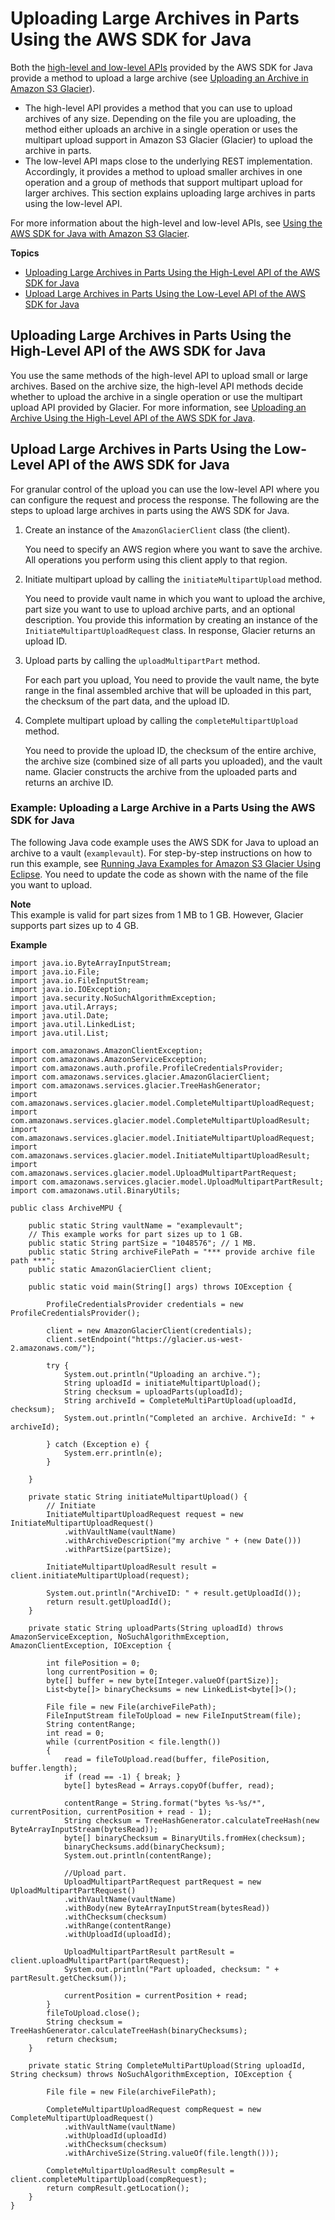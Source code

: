 # Uploading Large Archives in Parts Using the AWS SDK for Java<a name="uploading-an-archive-mpu-using-java"></a>

Both the [high\-level and low\-level APIs](using-aws-sdk.md) provided by the AWS SDK for Java provide a method to upload a large archive \(see [Uploading an Archive in Amazon S3 Glacier](uploading-an-archive.md)\)\. 
+ The high\-level API provides a method that you can use to upload archives of any size\. Depending on the file you are uploading, the method either uploads an archive in a single operation or uses the multipart upload support in Amazon S3 Glacier \(Glacier\) to upload the archive in parts\.
+ The low\-level API maps close to the underlying REST implementation\. Accordingly, it provides a method to upload smaller archives in one operation and a group of methods that support multipart upload for larger archives\. This section explains uploading large archives in parts using the low\-level API\.

For more information about the high\-level and low\-level APIs, see [Using the AWS SDK for Java with Amazon S3 Glacier](using-aws-sdk-for-java.md)\.

**Topics**
+ [Uploading Large Archives in Parts Using the High\-Level API of the AWS SDK for Java](#uploading-an-archive-in-parts-highlevel-using-java)
+ [Upload Large Archives in Parts Using the Low\-Level API of the AWS SDK for Java](#uploading-an-archive-mpu-using-java-lowlevel)

## Uploading Large Archives in Parts Using the High\-Level API of the AWS SDK for Java<a name="uploading-an-archive-in-parts-highlevel-using-java"></a>

You use the same methods of the high\-level API to upload small or large archives\. Based on the archive size, the high\-level API methods decide whether to upload the archive in a single operation or use the multipart upload API provided by Glacier\. For more information, see [Uploading an Archive Using the High\-Level API of the AWS SDK for Java](uploading-an-archive-single-op-using-java.md#uploading-an-archive-single-op-high-level-using-java)\.

## Upload Large Archives in Parts Using the Low\-Level API of the AWS SDK for Java<a name="uploading-an-archive-mpu-using-java-lowlevel"></a>

For granular control of the upload you can use the low\-level API where you can configure the request and process the response\. The following are the steps to upload large archives in parts using the AWS SDK for Java\.

1. Create an instance of the `AmazonGlacierClient` class \(the client\)\. 

   You need to specify an AWS region where you want to save the archive\. All operations you perform using this client apply to that region\. 

1. Initiate multipart upload by calling the `initiateMultipartUpload` method\.

   You need to provide vault name in which you want to upload the archive, part size you want to use to upload archive parts, and an optional description\. You provide this information by creating an instance of the `InitiateMultipartUploadRequest` class\. In response, Glacier returns an upload ID\.

1. Upload parts by calling the `uploadMultipartPart` method\. 

   For each part you upload, You need to provide the vault name, the byte range in the final assembled archive that will be uploaded in this part, the checksum of the part data, and the upload ID\. 

1. Complete multipart upload by calling the `completeMultipartUpload` method\.

   You need to provide the upload ID, the checksum of the entire archive, the archive size \(combined size of all parts you uploaded\), and the vault name\. Glacier constructs the archive from the uploaded parts and returns an archive ID\.

### Example: Uploading a Large Archive in a Parts Using the AWS SDK for Java<a name="upload-archive-mpu-java-example"></a>

The following Java code example uses the AWS SDK for Java to upload an archive to a vault \(`examplevault`\)\. For step\-by\-step instructions on how to run this example, see [Running Java Examples for Amazon S3 Glacier Using Eclipse](using-aws-sdk-for-java.md#setting-up-and-testing-sdk-java)\. You need to update the code as shown with the name of the file you want to upload\.

**Note**  
This example is valid for part sizes from 1 MB to 1 GB\. However, Glacier supports part sizes up to 4 GB\. 

**Example**  

```
import java.io.ByteArrayInputStream;
import java.io.File;
import java.io.FileInputStream;
import java.io.IOException;
import java.security.NoSuchAlgorithmException;
import java.util.Arrays;
import java.util.Date;
import java.util.LinkedList;
import java.util.List;

import com.amazonaws.AmazonClientException;
import com.amazonaws.AmazonServiceException;
import com.amazonaws.auth.profile.ProfileCredentialsProvider;
import com.amazonaws.services.glacier.AmazonGlacierClient;
import com.amazonaws.services.glacier.TreeHashGenerator;
import com.amazonaws.services.glacier.model.CompleteMultipartUploadRequest;
import com.amazonaws.services.glacier.model.CompleteMultipartUploadResult;
import com.amazonaws.services.glacier.model.InitiateMultipartUploadRequest;
import com.amazonaws.services.glacier.model.InitiateMultipartUploadResult;
import com.amazonaws.services.glacier.model.UploadMultipartPartRequest;
import com.amazonaws.services.glacier.model.UploadMultipartPartResult;
import com.amazonaws.util.BinaryUtils;

public class ArchiveMPU {

    public static String vaultName = "examplevault";
    // This example works for part sizes up to 1 GB.
    public static String partSize = "1048576"; // 1 MB.
    public static String archiveFilePath = "*** provide archive file path ***";
    public static AmazonGlacierClient client;
    
    public static void main(String[] args) throws IOException {

    	ProfileCredentialsProvider credentials = new ProfileCredentialsProvider();

        client = new AmazonGlacierClient(credentials);
        client.setEndpoint("https://glacier.us-west-2.amazonaws.com/");

        try {
            System.out.println("Uploading an archive.");
            String uploadId = initiateMultipartUpload();
            String checksum = uploadParts(uploadId);
            String archiveId = CompleteMultiPartUpload(uploadId, checksum);
            System.out.println("Completed an archive. ArchiveId: " + archiveId);
            
        } catch (Exception e) {
            System.err.println(e);
        }

    }
    
    private static String initiateMultipartUpload() {
        // Initiate
        InitiateMultipartUploadRequest request = new InitiateMultipartUploadRequest()
            .withVaultName(vaultName)
            .withArchiveDescription("my archive " + (new Date()))
            .withPartSize(partSize);            
        
        InitiateMultipartUploadResult result = client.initiateMultipartUpload(request);
        
        System.out.println("ArchiveID: " + result.getUploadId());
        return result.getUploadId();
    }

    private static String uploadParts(String uploadId) throws AmazonServiceException, NoSuchAlgorithmException, AmazonClientException, IOException {

        int filePosition = 0;
        long currentPosition = 0;
        byte[] buffer = new byte[Integer.valueOf(partSize)];
        List<byte[]> binaryChecksums = new LinkedList<byte[]>();
        
        File file = new File(archiveFilePath);
        FileInputStream fileToUpload = new FileInputStream(file);
        String contentRange;
        int read = 0;
        while (currentPosition < file.length())
        {
            read = fileToUpload.read(buffer, filePosition, buffer.length);
            if (read == -1) { break; }
            byte[] bytesRead = Arrays.copyOf(buffer, read);

            contentRange = String.format("bytes %s-%s/*", currentPosition, currentPosition + read - 1);
            String checksum = TreeHashGenerator.calculateTreeHash(new ByteArrayInputStream(bytesRead));
            byte[] binaryChecksum = BinaryUtils.fromHex(checksum);
            binaryChecksums.add(binaryChecksum);
            System.out.println(contentRange);
                        
            //Upload part.
            UploadMultipartPartRequest partRequest = new UploadMultipartPartRequest()
            .withVaultName(vaultName)
            .withBody(new ByteArrayInputStream(bytesRead))
            .withChecksum(checksum)
            .withRange(contentRange)
            .withUploadId(uploadId);               
        
            UploadMultipartPartResult partResult = client.uploadMultipartPart(partRequest);
            System.out.println("Part uploaded, checksum: " + partResult.getChecksum());
            
            currentPosition = currentPosition + read;
        }
        fileToUpload.close();
        String checksum = TreeHashGenerator.calculateTreeHash(binaryChecksums);
        return checksum;
    }

    private static String CompleteMultiPartUpload(String uploadId, String checksum) throws NoSuchAlgorithmException, IOException {
        
        File file = new File(archiveFilePath);

        CompleteMultipartUploadRequest compRequest = new CompleteMultipartUploadRequest()
            .withVaultName(vaultName)
            .withUploadId(uploadId)
            .withChecksum(checksum)
            .withArchiveSize(String.valueOf(file.length()));
        
        CompleteMultipartUploadResult compResult = client.completeMultipartUpload(compRequest);
        return compResult.getLocation();
    }
}
```